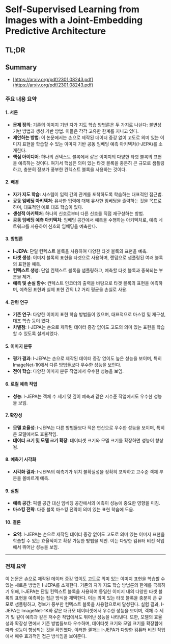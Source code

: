 # Self-Supervised Learning from Images with a Joint-Embedding Predictive Architecture
## TL;DR
## Summary
- [https://arxiv.org/pdf/2301.08243.pdf](https://arxiv.org/pdf/2301.08243.pdf)

### 주요 내용 요약

#### 1. 서론
- **문제 정의**: 기존의 이미지 기반 자가 지도 학습 방법론은 두 가지로 나뉜다: 불변성 기반 방법과 생성 기반 방법. 이들은 각각 고유한 한계를 지니고 있다.
- **제안하는 방법**: 이 논문에서는 손으로 제작된 데이터 증강 없이 고도로 의미 있는 이미지 표현을 학습할 수 있는 이미지 기반 공동 임베딩 예측 아키텍처(I-JEPA)를 소개한다. 
- **핵심 아이디어**: 하나의 컨텍스트 블록에서 같은 이미지의 다양한 타겟 블록의 표현을 예측하는 것이다. 여기서 핵심은 의미 있는 타겟 블록을 충분히 큰 규모로 샘플링하고, 충분히 정보가 풍부한 컨텍스트 블록을 사용하는 것이다.

#### 2. 배경
- **자가 지도 학습**: 시스템이 입력 간의 관계를 포착하도록 학습하는 대표적인 접근법.
- **공동 임베딩 아키텍처**: 유사한 입력에 대해 유사한 임베딩을 출력하는 것을 목표로 하며, 대표적인 예로 대조 학습이 있다.
- **생성적 아키텍처**: 하나의 신호로부터 다른 신호를 직접 재구성하는 방법.
- **공동 임베딩 예측 아키텍처**: 임베딩 공간에서 예측을 수행하는 아키텍처로, 예측 네트워크를 사용하여 신호의 임베딩을 예측한다.

#### 3. 방법론
- **I-JEPA**: 단일 컨텍스트 블록을 사용하여 다양한 타겟 블록의 표현을 예측.
- **타겟 생성**: 이미지 블록의 표현을 타겟으로 사용하며, 랜덤으로 샘플링된 여러 블록의 표현을 예측.
- **컨텍스트 생성**: 단일 컨텍스트 블록을 샘플링하고, 예측할 타겟 블록과 중복되는 부분을 제거.
- **예측 및 손실 함수**: 컨텍스트 인코더의 출력을 바탕으로 타겟 블록의 표현을 예측하며, 예측된 표현과 실제 표현 간의 L2 거리 평균을 손실로 사용.

#### 4. 관련 연구
- **기존 연구**: 다양한 이미지 표현 학습 방법들이 있으며, 대표적으로 마스킹 및 재구성, 대조 학습 등이 있다.
- **차별점**: I-JEPA는 손으로 제작된 데이터 증강 없이도 고도의 의미 있는 표현을 학습할 수 있도록 설계되었다.

#### 5. 이미지 분류
- **평가 결과**: I-JEPA는 손으로 제작된 데이터 증강 없이도 높은 성능을 보이며, 특히 ImageNet-1K에서 다른 방법들보다 우수한 성능을 보인다.
- **전이 학습**: 다양한 이미지 분류 작업에서 우수한 성능을 보임.

#### 6. 로컬 예측 작업
- **성능**: I-JEPA는 객체 수 세기 및 깊이 예측과 같은 저수준 작업에서도 우수한 성능을 보임.

#### 7. 확장성
- **모델 효율성**: I-JEPA는 다른 방법들보다 적은 연산으로 우수한 성능을 보이며, 특히 큰 모델에서도 효율적임.
- **데이터 크기 및 모델 크기 확장**: 데이터셋 크기와 모델 크기를 확장하면 성능이 향상됨.

#### 8. 예측기 시각화
- **시각화 결과**: I-JEPA의 예측기가 위치 불확실성을 정확히 포착하고 고수준 객체 부분을 올바르게 예측.

#### 9. 실험
- **예측 공간**: 픽셀 공간 대신 임베딩 공간에서의 예측이 성능에 중요한 영향을 미침.
- **마스킹 전략**: 다중 블록 마스킹 전략이 의미 있는 표현 학습에 도움.

#### 10. 결론
- **요약**: I-JEPA는 손으로 제작된 데이터 증강 없이도 고도로 의미 있는 이미지 표현을 학습할 수 있는 효율적이고 확장 가능한 방법을 제안. 이는 다양한 컴퓨터 비전 작업에서 뛰어난 성능을 보임.

---

### 전체 요약
이 논문은 손으로 제작된 데이터 증강 없이도 고도로 의미 있는 이미지 표현을 학습할 수 있는 새로운 방법인 I-JEPA를 소개한다. 기존의 자가 지도 학습 방법론의 한계를 극복하기 위해, I-JEPA는 단일 컨텍스트 블록을 사용하여 동일한 이미지 내의 다양한 타겟 블록의 표현을 예측하는 접근 방식을 채택한다. 이는 의미 있는 타겟 블록을 충분히 큰 규모로 샘플링하고, 정보가 풍부한 컨텍스트 블록을 사용함으로써 달성된다. 실험 결과, I-JEPA는 ImageNet-1K와 같은 대규모 데이터셋에서 우수한 성능을 보이며, 객체 수 세기 및 깊이 예측과 같은 저수준 작업에서도 뛰어난 성능을 나타낸다. 또한, 모델의 효율성과 확장성 면에서 기존 방법들보다 우수하며, 데이터셋 크기와 모델 크기를 확장함에 따라 성능이 향상되는 것을 확인했다. 이러한 결과는 I-JEPA가 다양한 컴퓨터 비전 작업에서 매우 효과적인 접근 방식임을 보여준다.